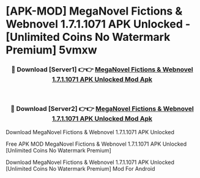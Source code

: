 # [APK-MOD] MegaNovel  Fictions & Webnovel 1.7.1.1071 APK Unlocked - [Unlimited Coins No Watermark Premium] 5vmxw



<div align="center">
<h3>🔴 Download [Server1] 👉👉 <a href="https://momento.my/?title=MegaNovel__Fictions_&_Webnovel_1.7.1.1071_APK_Unlocked">MegaNovel  Fictions & Webnovel 1.7.1.1071 APK Unlocked Mod Apk</a></h3><br>

<h3>🔴 Download [Server2] 👉👉 <a href="https://momento.my/?title=MegaNovel__Fictions_&_Webnovel_1.7.1.1071_APK_Unlocked">MegaNovel  Fictions & Webnovel 1.7.1.1071 APK Unlocked Mod Apk</a></h3>
</div>



Download MegaNovel  Fictions & Webnovel 1.7.1.1071 APK Unlocked 

Free APK MOD MegaNovel  Fictions & Webnovel 1.7.1.1071 APK Unlocked [Unlimited Coins No Watermark Premium]

Download MegaNovel  Fictions & Webnovel 1.7.1.1071 APK Unlocked [Unlimited Coins No Watermark Premium] Mod For Android
